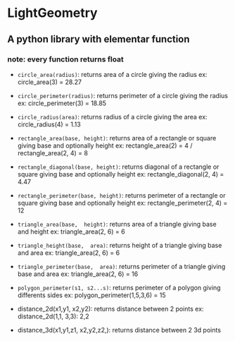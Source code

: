 # LightGeometry
## A python library with elementar function
### note: every function returns float

- ```circle_area(radius)```:
returns area of a circle giving the radius
ex: circle_area(3) = 28.27

- ```circle_perimeter(radius)```:
returns perimeter of a circle giving the radius
ex: circle_perimeter(3) = 18.85

- ```circle_radius(area)```:
returns radius of a circle giving the area
ex: circle_radius(4) = 1.13

- ```rectangle_area(base, height)```:
returns area of a rectangle or square giving base and optionally height
ex: rectangle_area(2) = 4 / rectangle_area(2, 4) = 8

- ```rectangle_diagonal(base, height)```:
returns diagonal of a rectangle or square giving base and optionally height
ex: rectangle_diagonal(2, 4) = 4.47

- ```rectangle_perimeter(base, height)```:
returns perimeter of a rectangle or square giving base and optionally height
ex: rectangle_perimeter(2, 4) = 12

- ```triangle_area(base,  height)```:
returns area of a triangle giving base and height
ex: triangle_area(2, 6) = 6

- ```triangle_height(base,  area)```:
returns height of a triangle giving base and area
ex: triangle_area(2, 6) = 6

- ```triangle_perimeter(base,  area)```:
returns perimeter of a triangle giving base and area
ex: triangle_area(2, 6) = 16

- ```polygon_perimeter(s1, s2...s)```:
returns perimeter of a polygon giving differents sides
ex: polygon_perimeter(1,5,3,6) = 15

- distance_2d(x1,y1, x2,y2):
returns distance between 2 points
ex: distance_2d(1,1, 3,3): 2,2

- distance_3d(x1,y1,z1, x2,y2,z2,):
returns distance between 2 3d points

